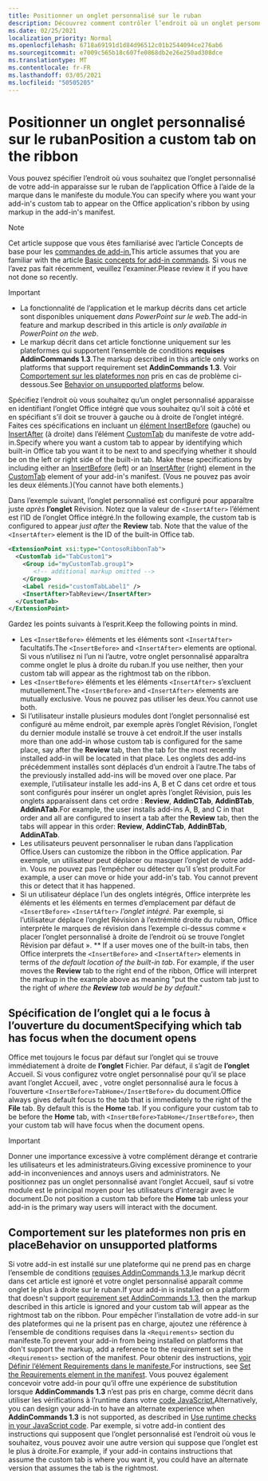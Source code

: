 ```yaml
---
title: Positionner un onglet personnalisé sur le ruban
description: Découvrez comment contrôler l’endroit où un onglet personnalisé apparaît sur le ruban Office et s’il a le focus par défaut.
ms.date: 02/25/2021
localization_priority: Normal
ms.openlocfilehash: 6718a69191d1d84d96512c01b2544094ce276ab6
ms.sourcegitcommit: e7009c565b18c607fe0868db2e26e250ad308dce
ms.translationtype: MT
ms.contentlocale: fr-FR
ms.lasthandoff: 03/05/2021
ms.locfileid: "50505205"
---
```

# <a name="position-a-custom-tab-on-the-ribbon"></a><span data-ttu-id="a92b1-103">Positionner un onglet personnalisé sur le ruban</span><span class="sxs-lookup"><span data-stu-id="a92b1-103">Position a custom tab on the ribbon</span></span>

<span data-ttu-id="a92b1-104">Vous pouvez spécifier l’endroit où vous souhaitez que l’onglet personnalisé de votre add-in apparaisse sur le ruban de l’application Office à l’aide de la marque dans le manifeste du module.</span><span class="sxs-lookup"><span data-stu-id="a92b1-104">You can specify where you want your add-in's custom tab to appear on the Office application's ribbon by using markup in the add-in's manifest.</span></span>

> [!NOTE]
> <span data-ttu-id="a92b1-105">Cet article suppose que vous êtes familiarisé avec l’article Concepts de base pour les [commandes de add-in.](add-in-commands.md)</span><span class="sxs-lookup"><span data-stu-id="a92b1-105">This article assumes that you are familiar with the article [Basic concepts for add-in commands](add-in-commands.md).</span></span> <span data-ttu-id="a92b1-106">Si vous ne l’avez pas fait récemment, veuillez l’examiner.</span><span class="sxs-lookup"><span data-stu-id="a92b1-106">Please review it if you have not done so recently.</span></span>

> [!IMPORTANT]
>
> - <span data-ttu-id="a92b1-107">La fonctionnalité de l’application et le markup décrits dans cet article sont disponibles uniquement *dans PowerPoint sur le web.*</span><span class="sxs-lookup"><span data-stu-id="a92b1-107">The add-in feature and markup described in this article is *only available in PowerPoint on the web*.</span></span>
> - <span data-ttu-id="a92b1-108">Le markup décrit dans cet article fonctionne uniquement sur les plateformes qui supportent l’ensemble de conditions **requises AddinCommands 1.3**.</span><span class="sxs-lookup"><span data-stu-id="a92b1-108">The markup described in this article only works on platforms that support requirement set **AddinCommands 1.3**.</span></span> <span data-ttu-id="a92b1-109">Voir [Comportement sur les plateformes non](#behavior-on-unsupported-platforms) pris en cas de problème ci-dessous.</span><span class="sxs-lookup"><span data-stu-id="a92b1-109">See [Behavior on unsupported platforms](#behavior-on-unsupported-platforms) below.</span></span>

<span data-ttu-id="a92b1-110">Spécifiez l’endroit où vous souhaitez qu’un onglet personnalisé apparaisse en identifiant l’onglet Office intégré que vous souhaitez qu’il soit à côté et en spécifiant s’il doit se trouver à gauche ou à droite de l’onglet intégré. Faites ces spécifications en incluant un [élément InsertBefore](../reference/manifest/customtab.md#insertbefore) (gauche) ou [InsertAfter](../reference/manifest/customtab.md#insertafter) (à droite) dans l’élément [CustomTab](../reference/manifest/customtab.md) du manifeste de votre add-in.</span><span class="sxs-lookup"><span data-stu-id="a92b1-110">Specify where you want a custom tab to appear by identifying which built-in Office tab you want it to be next to and specifying whether it should be on the left or right side of the built-in tab. Make these specifications by including either an [InsertBefore](../reference/manifest/customtab.md#insertbefore) (left) or an [InsertAfter](../reference/manifest/customtab.md#insertafter) (right) element in the [CustomTab](../reference/manifest/customtab.md) element of your add-in's manifest.</span></span> <span data-ttu-id="a92b1-111">(Vous ne pouvez pas avoir les deux éléments.)</span><span class="sxs-lookup"><span data-stu-id="a92b1-111">(You cannot have both elements.)</span></span>

<span data-ttu-id="a92b1-112">Dans l’exemple suivant, l’onglet personnalisé est configuré pour apparaître juste *après* **l’onglet** Révision. Notez que la valeur de `<InsertAfter>` l’élément est l’ID de l’onglet Office intégré.</span><span class="sxs-lookup"><span data-stu-id="a92b1-112">In the following example, the custom tab is configured to appear *just after* the **Review** tab. Note that the value of the `<InsertAfter>` element is the ID of the built-in Office tab.</span></span> 

```xml
<ExtensionPoint xsi:type="ContosoRibbonTab">
  <CustomTab id="TabCustom1">
    <Group id="myCustomTab.group1">
       <!-- additional markup omitted -->
    </Group>
    <Label resid="customTabLabel1" />
    <InsertAfter>TabReview</InsertAfter>
  </CustomTab>
</ExtensionPoint>
```

<span data-ttu-id="a92b1-113">Gardez les points suivants à l’esprit.</span><span class="sxs-lookup"><span data-stu-id="a92b1-113">Keep the following points in mind.</span></span>

- <span data-ttu-id="a92b1-114">Les  `<InsertBefore>` éléments et les éléments sont  `<InsertAfter>` facultatifs.</span><span class="sxs-lookup"><span data-stu-id="a92b1-114">The  `<InsertBefore>` and  `<InsertAfter>` elements are optional.</span></span> <span data-ttu-id="a92b1-115">Si vous n’utilisez ni l’un ni l’autre, votre onglet personnalisé apparaîtra comme onglet le plus à droite du ruban.</span><span class="sxs-lookup"><span data-stu-id="a92b1-115">If you use neither, then your custom tab will appear as the rightmost tab on the ribbon.</span></span>
- <span data-ttu-id="a92b1-116">Les  `<InsertBefore>` éléments et les éléments  `<InsertAfter>` s’excluent mutuellement.</span><span class="sxs-lookup"><span data-stu-id="a92b1-116">The  `<InsertBefore>` and  `<InsertAfter>` elements are mutually exclusive.</span></span> <span data-ttu-id="a92b1-117">Vous ne pouvez pas utiliser les deux.</span><span class="sxs-lookup"><span data-stu-id="a92b1-117">You cannot use both.</span></span>
- <span data-ttu-id="a92b1-118">Si l’utilisateur installe plusieurs modules dont l’onglet personnalisé est configuré  au même endroit, par exemple après l’onglet Révision, l’onglet du dernier module installé se trouve à cet endroit.</span><span class="sxs-lookup"><span data-stu-id="a92b1-118">If the user installs more than one add-in whose custom tab is configured for the same place, say after the **Review** tab, then the tab for the most recently installed add-in will be located in that place.</span></span> <span data-ttu-id="a92b1-119">Les onglets des add-ins précédemment installés sont déplacés d’un endroit à l’autre.</span><span class="sxs-lookup"><span data-stu-id="a92b1-119">The tabs of the previously installed add-ins will be moved over one place.</span></span> <span data-ttu-id="a92b1-120">Par exemple, l’utilisateur installe les add-ins A, B et C dans cet  ordre et tous sont configurés pour insérer un onglet après l’onglet Révision, puis les onglets apparaissent dans cet ordre : **Review**, **AddinCTab**, **AddinBTab**, **AddinATab**.</span><span class="sxs-lookup"><span data-stu-id="a92b1-120">For example, the user installs add-ins A, B, and C in that order and all are configured to insert a tab after the **Review** tab, then the tabs will appear in this order: **Review**, **AddinCTab**, **AddinBTab**, **AddinATab**.</span></span>
- <span data-ttu-id="a92b1-121">Les utilisateurs peuvent personnaliser le ruban dans l’application Office.</span><span class="sxs-lookup"><span data-stu-id="a92b1-121">Users can customize the ribbon in the Office application.</span></span> <span data-ttu-id="a92b1-122">Par exemple, un utilisateur peut déplacer ou masquer l’onglet de votre add-in. Vous ne pouvez pas l’empêcher ou détecter qu’il s’est produit.</span><span class="sxs-lookup"><span data-stu-id="a92b1-122">For example, a user can move or hide your add-in's tab. You cannot prevent this or detect that it has happened.</span></span>
- <span data-ttu-id="a92b1-123">Si un utilisateur déplace l’un des onglets intégrés, Office interprète les éléments et les éléments en termes d’emplacement par défaut de `<InsertBefore>` `<InsertAfter>` *l’onglet intégré.* Par exemple, si l’utilisateur déplace l’onglet Révision à l’extrémité droite du ruban, Office interprète le marques de révision dans l’exemple ci-dessus comme « placer l’onglet personnalisé à droite de l’endroit où se trouve l’onglet Révision par défaut ». \*\* </span><span class="sxs-lookup"><span data-stu-id="a92b1-123">If a user moves one of the built-in tabs, then Office interprets the `<InsertBefore>` and  `<InsertAfter>` elements in terms of *the default location of the built-in tab*. For example, if the user moves the **Review** tab to the right end of the ribbon, Office will interpret the markup in the example above as meaning "put the custom tab just to the right of *where the **Review** tab would be by default*."</span></span>

## <a name="specifying-which-tab-has-focus-when-the-document-opens"></a><span data-ttu-id="a92b1-124">Spécification de l’onglet qui a le focus à l’ouverture du document</span><span class="sxs-lookup"><span data-stu-id="a92b1-124">Specifying which tab has focus when the document opens</span></span>

<span data-ttu-id="a92b1-125">Office met toujours le focus par défaut sur l’onglet qui se trouve immédiatement à droite de **l’onglet** Fichier. Par défaut, il s’agit de **l’onglet** Accueil. Si vous configurez votre onglet  personnalisé pour qu’il se place avant l’onglet Accueil, avec , votre onglet personnalisé aura le focus à l’ouverture `<InsertBefore>TabHome</InsertBefore>` du document.</span><span class="sxs-lookup"><span data-stu-id="a92b1-125">Office always gives default focus to the tab that is immediately to the right of the **File** tab. By default this is the **Home** tab. If you configure your custom tab to be before the **Home** tab, with `<InsertBefore>TabHome</InsertBefore>`, then your custom tab will have focus when the document opens.</span></span>

> [!IMPORTANT]
> <span data-ttu-id="a92b1-126">Donner une importance excessive à votre complément dérange et contrarie les utilisateurs et les administrateurs.</span><span class="sxs-lookup"><span data-stu-id="a92b1-126">Giving excessive prominence to your add-in inconveniences and annoys users and administrators.</span></span> <span data-ttu-id="a92b1-127">Ne positionnez pas  un onglet personnalisé avant l’onglet Accueil, sauf si votre module est le principal moyen pour les utilisateurs d’interagir avec le document.</span><span class="sxs-lookup"><span data-stu-id="a92b1-127">Do not position a custom tab before the **Home** tab unless your add-in is the primary way users will interact with the document.</span></span>

## <a name="behavior-on-unsupported-platforms"></a><span data-ttu-id="a92b1-128">Comportement sur les plateformes non pris en place</span><span class="sxs-lookup"><span data-stu-id="a92b1-128">Behavior on unsupported platforms</span></span>

<span data-ttu-id="a92b1-129">Si votre add-in est installé sur une plateforme qui ne prend pas en charge l’ensemble de conditions [requises AddinCommands 1.3,](../reference/requirement-sets/add-in-commands-requirement-sets.md)le markup décrit dans cet article est ignoré et votre onglet personnalisé apparaît comme onglet le plus à droite sur le ruban.</span><span class="sxs-lookup"><span data-stu-id="a92b1-129">If your add-in is installed on a platform that doesn't support [requirement set AddinCommands 1.3](../reference/requirement-sets/add-in-commands-requirement-sets.md), then the markup described in this article is ignored and your custom tab will appear as the rightmost tab on the ribbon.</span></span> <span data-ttu-id="a92b1-130">Pour empêcher l’installation de votre add-in sur des plateformes qui ne la prisent pas en charge, ajoutez une référence à l’ensemble de conditions requises dans la `<Requirements>` section du manifeste.</span><span class="sxs-lookup"><span data-stu-id="a92b1-130">To prevent your add-in from being installed on platforms that don't support the markup, add a reference to the requirement set in the `<Requirements>` section of the manifest.</span></span> <span data-ttu-id="a92b1-131">Pour obtenir des instructions, [voir Définir l’élément Requirements dans le manifeste.](../develop/specify-office-hosts-and-api-requirements.md#set-the-requirements-element-in-the-manifest)</span><span class="sxs-lookup"><span data-stu-id="a92b1-131">For instructions, see [Set the Requirements element in the manifest](../develop/specify-office-hosts-and-api-requirements.md#set-the-requirements-element-in-the-manifest).</span></span> <span data-ttu-id="a92b1-132">Vous pouvez également concevoir votre add-in pour qu’il offre une expérience de substitution lorsque **AddinCommands 1.3** n’est pas pris en charge, comme décrit dans utiliser les vérifications à l’runtime dans votre [code JavaScript.](../develop/specify-office-hosts-and-api-requirements.md#use-runtime-checks-in-your-javascript-code)</span><span class="sxs-lookup"><span data-stu-id="a92b1-132">Alternatively, you can design your add-in to have an alternate experience when **AddinCommands 1.3** is not supported, as described in [Use runtime checks in your JavaScript code](../develop/specify-office-hosts-and-api-requirements.md#use-runtime-checks-in-your-javascript-code).</span></span> <span data-ttu-id="a92b1-133">Par exemple, si votre add-in contient des instructions qui supposent que l’onglet personnalisé est l’endroit où vous le souhaitez, vous pouvez avoir une autre version qui suppose que l’onglet est le plus à droite.</span><span class="sxs-lookup"><span data-stu-id="a92b1-133">For example, if your add-in contains instructions that assume the custom tab is where you want it, you could have an alternate version that assumes the tab is the rightmost.</span></span>
